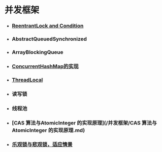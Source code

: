 # 并发框架

* ### [ReentrantLock and Condition](/并发框架/ReentrantLock.md)
* ### AbstractQueuedSynchronized
* ### ArrayBlockingQueue
* ### [ConcurrentHashMap的实现](/并发框架/ConcurrentHashMap的实现.md)
* ### [ThreadLocal](/并发框架/ThreadLocal.md)
* ### 读写锁
* ### 线程池
* ### [**CAS 算法与**AtomicInteger 的实现原理](/并发框架/CAS 算法与AtomicInteger 的实现原理.md)
* ### [乐观锁与悲观锁，适应情景](/并发框架/乐观锁与悲观锁，适应情景.md)

  ### 



